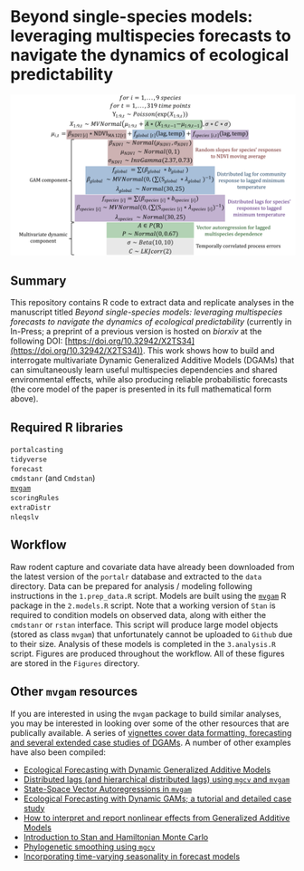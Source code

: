 # Beyond single-species models: leveraging multispecies forecasts to navigate the dynamics of ecological predictability

<img src="Figures/model_definition.png" width = 620 alt="Dynamic Generalized Additive Model for forecasting rodent capture time series"/>

## Summary
This repository contains R code to extract data and replicate analyses in the manuscript titled *Beyond single-species models: leveraging multispecies forecasts to navigate the dynamics of ecological predictability* (currently in In-Press; a preprint of a previous version is hosted on *biorxiv* at the following DOI: [https://doi.org/10.32942/X2TS34](https://doi.org/10.32942/X2TS34)). This work shows how to build and interrogate multivariate Dynamic Generalized Additive Models (DGAMs) that can simultaneously learn useful multispecies dependencies and shared environmental effects, while also producing reliable probabilistic forecasts (the core model of the paper is presented in its full mathematical form above).

## Required R libraries
`portalcasting`  
`tidyverse`   
`forecast`  
`cmdstanr` (and `Cmdstan`)  
[`mvgam`](https://github.com/nicholasjclark/mvgam)  
`scoringRules`  
`extraDistr`  
`nleqslv`

## Workflow
Raw rodent capture and covariate data have already been downloaded from the latest version of the `portalr` database and extracted to the `data` directory. Data can be prepared for analysis / modeling following instructions in the `1.prep_data.R` script. Models are built using the [`mvgam`](https://github.com/nicholasjclark/mvgam) R package in the `2.models.R` script. Note that a working version of `Stan` is required to condition models on observed data, along with either the `cmdstanr` or `rstan` interface. This script will produce large model objects (stored as class `mvgam`) that unfortunately cannot be uploaded to `Github` due to their size. Analysis of these models is completed in the `3.analysis.R` script. Figures are produced throughout the workflow. All of these figures are stored in the `Figures` directory. 

## Other `mvgam` resources

If you are interested in using the `mvgam` package to build similar analyses, you may be interested in looking over some of the other resources that are publically available. A series of <a href="https://nicholasjclark.github.io/mvgam/" target="_blank">vignettes cover data formatting, forecasting and several extended case studies of DGAMs</a>. A number of other examples have also been compiled:

- <a href="https://www.youtube.com/watch?v=0zZopLlomsQ"
  target="_blank">Ecological Forecasting with Dynamic Generalized Additive
  Models</a>
- <a href="https://ecogambler.netlify.app/blog/distributed-lags-mgcv/"
  target="_blank">Distributed lags (and hierarchical distributed lags)
  using <code>mgcv</code> and <code>mvgam</code></a>
- <a href="https://ecogambler.netlify.app/blog/vector-autoregressions/"
  target="_blank">State-Space Vector Autoregressions in
  <code>mvgam</code></a>
- <a href="https://www.youtube.com/watch?v=RwllLjgPUmM"
  target="_blank">Ecological Forecasting with Dynamic GAMs; a tutorial and
  detailed case study</a>
- <a href="https://ecogambler.netlify.app/blog/interpreting-gams/"
  target="_blank">How to interpret and report nonlinear effects from
  Generalized Additive Models</a>
- <a href="https://www.youtube.com/watch?v=_fnDz2Bz3h8"
  target="_blank">Introduction to Stan and Hamiltonian Monte Carlo</a>
- <a href="https://ecogambler.netlify.app/blog/phylogenetic-smooths-mgcv/"
  target="_blank">Phylogenetic smoothing using <code>mgcv</code></a>
- <a href="https://ecogambler.netlify.app/blog/time-varying-seasonality/"
  target="_blank">Incorporating time-varying seasonality in forecast
  models</a>

